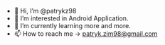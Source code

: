 - 👋 Hi, I’m @patrykz98
- 👀 I’m interested in Android Application.
- 🌱 I’m currently learning more and more.
- 📫 How to reach me -> patryk.zim98@gmail.com

